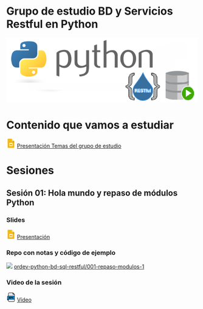 # Grupo de estudio BD y Servicios Restful en Python

![](./img/logo.png)

# Contenido que vamos a estudiar

![](./img/slides_icon.png) [Presentación Temas del grupo de estudio](https://docs.google.com/presentation/d/1SEisiShJnT6mIKS3UhYhbg3EUdGu0F_Km-1nYkAIreg/edit?usp=drive_link)

# Sesiones

## Sesión 01: Hola mundo y repaso de módulos Python

### Slides

![](./img/slides_icon.png) [Presentación](https://docs.google.com/presentation/d/1RT8x815My8LgtLI68cLRwDvDV0M6MoSAvsAoS0iyw8U/edit?usp=drive_link)

### Repo con notas y código de ejemplo

![](./img/github.png) [ordev-python-bd-sql-restful/001-repaso-modulos-1](https://github.com/ordev-python-bd-sql-restful/001-repaso-modulos-1)

### Video de la sesión
![](./img/mp4_file_icon.png) [Vídeo](https://drive.google.com/file/d/1vZmrxmNBCkX9ChccSs61QL33UMdpZfX7/view?usp=drive_link)


